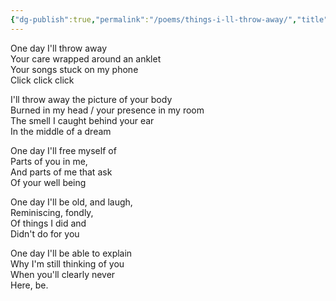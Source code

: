 ```yaml
---
{"dg-publish":true,"permalink":"/poems/things-i-ll-throw-away/","title":"Things I'll throw away","tags":["poem"]}
---
```



One day I'll throw away  
Your care wrapped around an anklet  
Your songs stuck on my phone  
Click click click  

I'll throw away the picture of your body   
Burned in my head / your presence in my room  
The smell I caught behind your ear  
In the middle of a dream  

One day I'll free myself of  
Parts of you in me,  
And parts of me that ask  
Of your well being  

One day I'll be old, and laugh,  
Reminiscing, fondly,  
Of things I did and  
Didn't do for you  

One day I'll be able to explain  
Why I'm still thinking of you  
When you'll clearly never  
Here, be.

